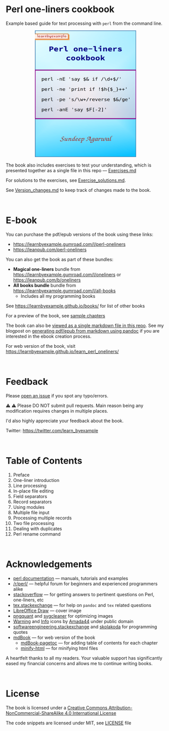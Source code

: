 # Perl one-liners cookbook

Example based guide for text processing with `perl` from the command line.

<p align="center">
    <img src="./images/perl_oneliners.png" width="320px" height="400px" />
</p>

The book also includes exercises to test your understanding, which is presented together as a single file in this repo — [Exercises.md](./exercises/Exercises.md)

For solutions to the exercises, see [Exercise_solutions.md](./exercises/Exercise_solutions.md).

See [Version_changes.md](./Version_changes.md) to keep track of changes made to the book.

<br>

# E-book

You can purchase the pdf/epub versions of the book using these links:

* https://learnbyexample.gumroad.com/l/perl-oneliners
* https://leanpub.com/perl-oneliners

You can also get the book as part of these bundles:

* **Magical one-liners** bundle from https://learnbyexample.gumroad.com/l/oneliners or https://leanpub.com/b/oneliners
* **All books bundle** bundle from https://learnbyexample.gumroad.com/l/all-books
    * Includes all my programming books

See https://learnbyexample.github.io/books/ for list of other books

For a preview of the book, see [sample chapters](https://github.com/learnbyexample/learn_perl_oneliners/blob/main/sample_chapters/perl_oneliners_sample.pdf)

The book can also be [viewed as a single markdown file in this repo](./perl_oneliners.md). See my blogpost on [generating pdf/epub from markdown using pandoc](https://learnbyexample.github.io/customizing-pandoc/) if you are interested in the ebook creation process.

For web version of the book, visit https://learnbyexample.github.io/learn_perl_oneliners/

<br>

# Feedback

Please [open an issue](https://github.com/learnbyexample/learn_perl_oneliners/issues) if you spot any typo/errors.

⚠️ ⚠️ Please DO NOT submit pull requests. Main reason being any modification requires changes in multiple places.

I'd also highly appreciate your feedback about the book.

Twitter: https://twitter.com/learn_byexample

<br>

# Table of Contents

1) Preface
2) One-liner introduction
3) Line processing
4) In-place file editing
5) Field separators
6) Record separators
7) Using modules
8) Multiple file input
9) Processing multiple records
10) Two file processing
11) Dealing with duplicates
12) Perl rename command

<br>

# Acknowledgements

* [perl documentation](https://perldoc.perl.org/) — manuals, tutorials and examples
* [/r/perl/](https://www.reddit.com/r/perl/) — helpful forum for beginners and experienced programmers alike
* [stackoverflow](https://stackoverflow.com/) — for getting answers to pertinent questions on Perl, one-liners, etc
* [tex.stackexchange](https://tex.stackexchange.com/) — for help on `pandoc` and `tex` related questions
* [LibreOffice Draw](https://www.libreoffice.org/discover/draw/) — cover image
* [pngquant](https://pngquant.org/) and [svgcleaner](https://github.com/RazrFalcon/svgcleaner) for optimizing images
* [Warning](https://commons.wikimedia.org/wiki/File:Warning_icon.svg) and [Info](https://commons.wikimedia.org/wiki/File:Info_icon_002.svg) icons by [Amada44](https://commons.wikimedia.org/wiki/User:Amada44) under public domain
* [softwareengineering.stackexchange](https://softwareengineering.stackexchange.com/questions/39/whats-your-favourite-quote-about-programming) and [skolakoda](https://skolakoda.org/programming-quotes) for programming quotes
* [mdBook](https://github.com/rust-lang/mdBook) — for web version of the book
    * [mdBook-pagetoc](https://github.com/JorelAli/mdBook-pagetoc) — for adding table of contents for each chapter
    * [minify-html](https://github.com/wilsonzlin/minify-html) — for minifying html files

A heartfelt thanks to all my readers. Your valuable support has significantly eased my financial concerns and allows me to continue writing books.

<br>

# License

The book is licensed under a [Creative Commons Attribution-NonCommercial-ShareAlike 4.0 International License](https://creativecommons.org/licenses/by-nc-sa/4.0/)

The code snippets are licensed under MIT, see [LICENSE](./LICENSE) file

